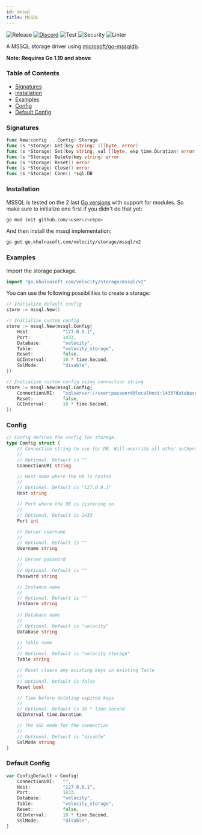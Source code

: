 ```yaml
---
id: mssql
title: MSSQL
---
```


![Release](https://img.shields.io/github/v/tag/khulnasoft/storage?filter=mssql*)
[![Discord](https://img.shields.io/discord/704680098577514527?style=flat&label=%F0%9F%92%AC%20discord&color=00ACD7)](https://khulnasoft.com/discord)
![Test](https://img.shields.io/github/actions/workflow/status/khulnasoft/storage/test-mssql.yml?label=Tests)
![Security](https://img.shields.io/github/actions/workflow/status/khulnasoft/storage/gosec.yml?label=Security)
![Linter](https://img.shields.io/github/actions/workflow/status/khulnasoft/storage/linter.yml?label=Linter)

A MSSQL storage driver using [microsoft/go-mssqldb](https://github.com/microsoft/go-mssqldb).

**Note: Requires Go 1.19 and above**

### Table of Contents
- [Signatures](#signatures)
- [Installation](#installation)
- [Examples](#examples)
- [Config](#config)
- [Default Config](#default-config)

### Signatures
```go
func New(config ...Config) Storage
func (s *Storage) Get(key string) ([]byte, error)
func (s *Storage) Set(key string, val []byte, exp time.Duration) error
func (s *Storage) Delete(key string) error
func (s *Storage) Reset() error
func (s *Storage) Close() error
func (s *Storage) Conn() *sql.DB
```
### Installation
MSSQL is tested on the 2 last [Go versions](https://golang.org/dl/) with support for modules. So make sure to initialize one first if you didn't do that yet:
```bash
go mod init github.com/<user>/<repo>
```
And then install the mssql implementation:
```bash
go get go.khulnasoft.com/velocity/storage/mssql/v2
```

### Examples
Import the storage package.
```go
import "go.khulnasoft.com/velocity/storage/mssql/v2"
```

You can use the following possibilities to create a storage:
```go
// Initialize default config
store := mssql.New()

// Initialize custom config
store := mssql.New(mssql.Config{
    Host:            "127.0.0.1",
    Port:            1433,
    Database:        "velocity",
    Table:           "velocity_storage",
    Reset:           false,
    GCInterval:      10 * time.Second,
    SslMode:         "disable",
})

// Initialize custom config using connection string
store := mssql.New(mssql.Config{
    ConnectionURI:   "sqlserver://user:password@localhost:1433?database=velocity"
    Reset:           false,
    GCInterval:      10 * time.Second,
})
```

### Config
```go
// Config defines the config for storage.
type Config struct {
    // Connection string to use for DB. Will override all other authentication values if used
    //
    // Optional. Default is ""
    ConnectionURI string

    // Host name where the DB is hosted
    //
    // Optional. Default is "127.0.0.1"
    Host string

    // Port where the DB is listening on
    //
    // Optional. Default is 1433
    Port int

    // Server username
    //
    // Optional. Default is ""
    Username string

    // Server password
    //
    // Optional. Default is ""
    Password string

    // Instance name
    //
    // Optional. Default is ""
    Instance string
    
    // Database name
    //
    // Optional. Default is "velocity"
    Database string

    // Table name
    //
    // Optional. Default is "velocity_storage"
    Table string

    // Reset clears any existing keys in existing Table
    //
    // Optional. Default is false
    Reset bool

    // Time before deleting expired keys
    //
    // Optional. Default is 10 * time.Second
    GCInterval time.Duration

    // The SSL mode for the connection
    //
    // Optional. Default is "disable"
    SslMode string
}
```

### Default Config
```go
var ConfigDefault = Config{
    ConnectionURI:   "",
    Host:            "127.0.0.1",
    Port:            1433,
    Database:        "velocity",
    Table:           "velocity_storage",
    Reset:           false,
    GCInterval:      10 * time.Second,
    SslMode:         "disable",
}
```

